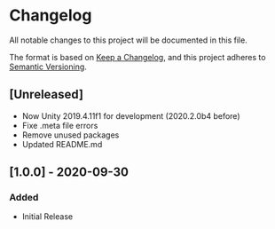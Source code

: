 # Changelog

All notable changes to this project will be documented in this file.

The format is based on [Keep a Changelog](https://keepachangelog.com/en/1.0.0/),
and this project adheres to [Semantic Versioning](https://semver.org/spec/v2.0.0.html).

## [Unreleased]

-   Now Unity 2019.4.11f1 for development (2020.2.0b4 before)
-   Fixe .meta file errors
-   Remove unused packages 
-   Updated README.md
## [1.0.0] - 2020-09-30

### Added

-   Initial Release

